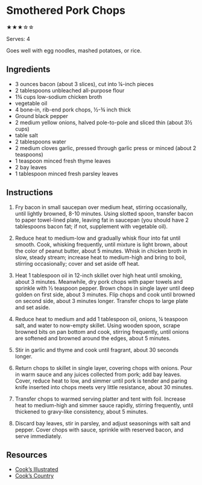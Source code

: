 # Smothered Pork Chops

★★★☆☆

Serves: 4

Goes well with egg noodles, mashed potatoes, or rice.

## Ingredients

* 3 ounces bacon (about 3 slices), cut into ¼-inch pieces
* 2 tablespoons unbleached all-purpose flour
* 1¾ cups low-sodium chicken broth
* vegetable oil
* 4 bone-in, rib-end pork chops, ½-¾ inch thick
* Ground black pepper
* 2 medium yellow onions, halved pole-to-pole and sliced thin (about 3½ cups)
* table salt
* 2 tablespoons water
* 2 medium cloves garlic, pressed through garlic press or minced (about 2 teaspoons)
* 1 teaspoon minced fresh thyme leaves
* 2 bay leaves
* 1 tablespoon minced fresh parsley leaves

## Instructions

1. Fry bacon in small saucepan over medium heat, stirring occasionally, until lightly browned, 8-10 minutes. Using slotted spoon, transfer bacon to paper towel-lined plate, leaving fat in saucepan (you should have 2 tablespoons bacon fat; if not, supplement with vegetable oil).

2. Reduce heat to medium-low and gradually whisk flour into fat until smooth. Cook, whisking frequently, until mixture is light brown, about the color of peanut butter, about 5 minutes. Whisk in chicken broth in slow, steady stream; increase heat to medium-high and bring to boil, stirring occasionally; cover and set aside off heat.

3. Heat 1 tablespoon oil in 12-inch skillet over high heat until smoking, about 3 minutes. Meanwhile, dry pork chops with paper towels and sprinkle with ½ teaspoon pepper. Brown chops in single layer until deep golden on first side, about 3 minutes. Flip chops and cook until browned on second side, about 3 minutes longer. Transfer chops to large plate and set aside.

4. Reduce heat to medium and add 1 tablespoon oil, onions, ¼ teaspoon salt, and water to now-empty skillet. Using wooden spoon, scrape browned bits on pan bottom and cook, stirring frequently, until onions are softened and browned around the edges, about 5 minutes.

5. Stir in garlic and thyme and cook until fragrant, about 30 seconds longer.

6. Return chops to skillet in single layer, covering chops with onions. Pour in warm sauce and any juices collected from pork; add bay leaves. Cover, reduce heat to low, and simmer until pork is tender and paring knife inserted into chops meets very little resistance, about 30 minutes.

7. Transfer chops to warmed serving platter and tent with foil. Increase heat to medium-high and simmer sauce rapidly, stirring frequently, until thickened to gravy-like consistency, about 5 minutes.

8. Discard bay leaves, stir in parsley, and adjust seasonings with salt and pepper. Cover chops with sauce, sprinkle with reserved bacon, and serve immediately.

## Resources

* [Cook’s Illustrated](http://www.cooksillustrated.com/recipes/407-smothered-pork-chops)
* [Cook’s Country](https://www.cookscountry.com/recipes/3081-slow-cooked-smothered-pork-chops)
